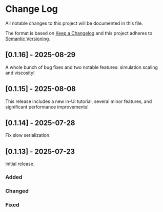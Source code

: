 # Change Log
All notable changes to this project will be documented in this file.

The format is based on [Keep a Changelog](http://keepachangelog.com/)
and this project adheres to [Semantic Versioning](http://semver.org/).

## [0.1.16] - 2025-08-29

A whole bunch of bug fixes and two notable features: simulation scaling and viscosity!

## [0.1.15] - 2025-08-08

This release includes a new in-UI tutorial, several minor features, and significant performance improvements!

## [0.1.14] - 2025-07-28

Fix slow serialization.

## [0.1.13] - 2025-07-23

Initial release.

### Added

### Changed

### Fixed